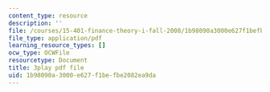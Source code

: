 ```yaml
---
content_type: resource
description: ''
file: /courses/15-401-finance-theory-i-fall-2008/1b98090a3000e627f1befbe2082ea9da_sMKQywwkIjQ.pdf
file_type: application/pdf
learning_resource_types: []
ocw_type: OCWFile
resourcetype: Document
title: 3play pdf file
uid: 1b98090a-3000-e627-f1be-fbe2082ea9da
---
```

